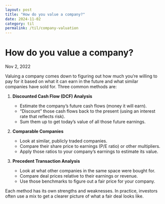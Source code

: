 ```yaml
---
layout: post
title: "How do you value a company?"
date: 2024-11-02
category: til
permalink: /til/company-valuation
---
```


# How do you value a company?
<p class="post-date">Nov 2, 2022</p>

Valuing a company comes down to figuring out how much you’re willing to pay for it based on what it can earn in the future and what similar companies have sold for. Three common methods are:

1. **Discounted Cash Flow (DCF) Analysis**  
   - Estimate the company’s future cash flows (money it will earn).
   - “Discount” those cash flows back to the present (using an interest rate that reflects risk).
   - Sum them up to get today’s value of all those future earnings.

2. **Comparable Companies**  
   - Look at similar, publicly traded companies.
   - Compare their share price to earnings (P/E ratio) or other multipliers.
   - Apply those ratios to your company’s earnings to estimate its value.

3. **Precedent Transaction Analysis**  
   - Look at what other companies in the same space were bought for.
   - Compare deal prices relative to their earnings or revenue.
   - Use those benchmarks to figure out a fair price for your company.

Each method has its own strengths and weaknesses. In practice, investors often use a mix to get a clearer picture of what a fair deal looks like.
